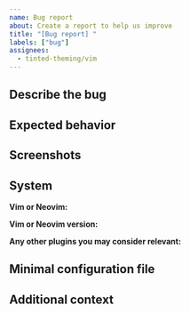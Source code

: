```yaml
---
name: Bug report
about: Create a report to help us improve
title: "[Bug report] "
labels: ["bug"]
assignees: 
  - tinted-theming/vim
---
```


## Describe the bug

<!-- A clear and concise description of what the bug is. -->

## Expected behavior

<!-- A clear and concise description of what you expected to happen. -->

## Screenshots

<!-- If applicable, add screenshots to help explain your problem. -->

## **System**

**Vim or Neovim:**

**Vim or Neovim version:**

**Any other plugins you may consider relevant:**

## Minimal configuration file

<!-- Add a minimal configuration file to dramatically increase your
chances of receiving help from a maintainer. -->

## Additional context

<!-- Add any other context about the problem here. -->

